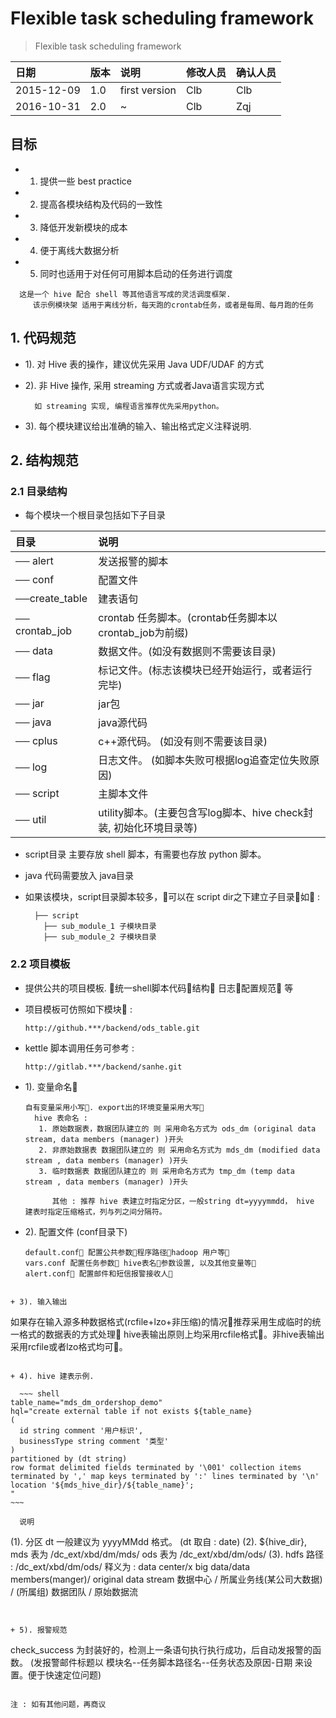 # Flexible task scheduling framework

> Flexible task scheduling framework

| 日期 | 版本 | 说明 | 修改人员| 确认人员 |
| :--- | :-- |:--- | :-- |:--- | 
| 2015-12-09 | 1.0 | first version | Clb | Clb |
| 2016-10-31 | 2.0 | ~ | Clb| Zqj |

## 目标

+ 1. 提供一些 best practice
+ 2. 提高各模块结构及代码的一致性
+ 3. 降低开发新模块的成本
+ 4. 便于离线大数据分析
+ 5. 同时也适用于对任何可用脚本启动的任务进行调度

```
  这是一个 hive 配合 shell 等其他语言写成的灵活调度框架.
     该示例模块架 适用于离线分析，每天跑的crontab任务，或者是每周、每月跑的任务
```

## 1. 代码规范

+ 1). 对 Hive 表的操作，建议优先采用 Java UDF/UDAF 的方式
+ 2). 非 Hive 操作, 采用 streaming 方式或者Java语言实现方式
         
        如 streaming 实现, 编程语言推荐优先采用python。
           
+ 3). 每个模块建议给出准确的输入、输出格式定义注释说明.

## 2. 结构规范

### 2.1 目录结构

+ 每个模块一个根目录包括如下子目录

| 目录 | 说明|
| :--- | :-- |
| ── alert | 发送报警的脚本 |  
| ── conf | 配置文件 |
| ──create_table | 建表语句 |
| ── crontab_job | crontab 任务脚本。(crontab任务脚本以crontab_job为前缀) |
| ── data | 数据文件。(如没有数据则不需要该目录) |
| ── flag | 标记文件。(标志该模块已经开始运行，或者运行完毕) |
| ── jar | jar包 |
| ── java | java源代码 |
| ── cplus | c++源代码。 (如没有则不需要该目录) |
| ── log | 日志文件。 (如脚本失败可根据log追查定位失败原因) |
| ── script | 主脚本文件 |
| ── util | utility脚本。(主要包含写log脚本、hive check封装, 初始化环境目录等)
+ script目录 主要存放 shell 脚本，有需要也存放 python 脚本。
+ java 代码需要放入 java目录 
+ 如果该模块，script目录脚本较多，􏰀可以在 script dir之下建立子目录􏰀如􏰂 :

        ├── script
          ├── sub_module_1 子模块目录 
          ├── sub_module_2 子模块目录
          
### 2.2 项目模板 

+ 提供公共的项目模板. 􏰀统一shell脚本代码􏰄结构􏰄 日志􏰄配置规范􏰁 等
+ 项目模板可仿照如下模块􏰂 : 

    ```
    http://github.***/backend/ods_table.git
    ```
    
+ kettle 脚本调用任务可参考 :
    
    ```
    http://gitlab.***/backend/sanhe.git
    ``` 
    
+ 1). 变量命名􏰂

   ```
   自有变量采用小写􏰀. export出的环境变量采用大写􏰁
     hive 表命名 : 
      1. 原始数据表，数据团队建立的 则 采用命名方式为 ods_dm (original data stream, data members (manager) )开头
      2. 非原始数据表 数据团队建立的 则 采用命名方式为 mds_dm (modified data stream , data members (manager) )开头
      3. 临时数据表 数据团队建立的 则 采用命名方式为 tmp_dm (temp data stream , data members (manager) )开头

         其他 : 推荐 hive 表建立时指定分区，一般string dt=yyyymmdd， hive 建表时指定压缩格式，列与列之间分隔符。
   ```
   
+ 2). 配置文件 (conf目录下)

   ```
   default.conf􏰂 配置公共参数􏰂程序路径􏰄hadoop 用户等􏰁
   vars.conf 配置任务参数􏰂 hive表名􏰄参数设置, 以及其他变量等􏰁
   alert.conf􏰂 配置邮件和短信报警接收人􏰁 
```
        
+ 3). 输入输出

   ```
   如果存在输入源多种数据格式(rcfile+lzo+非压缩)的情况􏰀推荐采用生成临时的统一格式的数据表的方式处理􏰁 
   hive表输出原则上均采用rcfile格式􏰁。非hive表输出采用rcfile或者lzo格式均可􏰁。
```

+ 4). hive 建表示例.

  ~~~ shell
table_name="mds_dm_ordershop_demo"
hql="create external table if not exists ${table_name}
(
  id string comment '用户标识',
  businessType string comment '类型'
)
partitioned by (dt string)
row format delimited fields terminated by '\001' collection items terminated by ',' map keys terminated by ':' lines terminated by '\n'
location '${mds_hive_dir}/${table_name}';
"
~~~

  说明

  ```
  (1). 分区 dt 一般建议为 yyyyMMdd 格式。  (dt 取自 : date)
  (2). ${hive_dir}, mds 表为 /dc_ext/xbd/dm/mds/ 
                   ods 表为 /dc_ext/xbd/dm/ods/
  (3).  hdfs 路径 :  /dc_ext/xbd/dm/ods/ 
       释义为 : data center/x big data/data members(manger)/ original data stream 
       数据中心 / 所属业务线(某公司大数据) / (所属组) 数据团队 / 原始数据流                 
```


+ 5). 报警规范

  ```
  check_success 为封装好的，检测上一条语句执行执行成功，后自动发报警的函数。
  (发报警邮件标题以 模块名--任务脚本路径名--任务状态及原因-日期 来设置。便于快速定位问题)
  ```

注 : 如有其他问题，再商议
